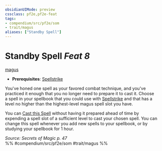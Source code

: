 ```yaml
---
obsidianUIMode: preview
cssclass: pf2e,pf2e-feat
tags:
- compendium/src/pf2e/som
- trait/magus
aliases: ["Standby Spell"]
---
```

# Standby Spell  *Feat 8*  
[magus](Reference/Rules/Traits/magus-som.md "Magus Class Trait")  

- **Prerequisites**: [Spellstrike](spellstrike-som.md)

You've honed one spell as your favored combat technique, and you've practiced it enough that you no longer need to prepare it to cast it. Choose a spell in your spellbook that you could use with [Spellstrike](spellstrike-som.md) and that has a level no higher than the highest-level magus spell slot you have.

You can [Cast this Spell](cast-a-spell.md) without having it prepared ahead of time by expending a spell slot of a sufficient level to cast your chosen spell. You can change this spell whenever you add new spells to your spellbook, or by studying your spellbook for 1 hour.

*Source: Secrets of Magic p. 47*  
%% #compendium/src/pf2e/som #trait/magus %%